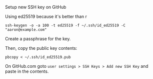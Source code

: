 Setup new SSH key on GitHub

Using ed25519 because it's better than r

```shell
ssh-keygen -o -a 100 -t ed25519 -f ~/.ssh/id_ed25519 -C "aaron@example.com"
```

Create a passphrase for the key.

Then, copy the public key contents:

```shell
pbcopy < ~/.ssh/id_ed25519.pub
```

On GitHub.com goto `user settings > SSH Keys > Add new SSH Key` and paste in the contents.

